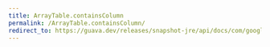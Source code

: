 ```yaml
---
title: ArrayTable.containsColumn
permalink: /ArrayTable.containsColumn/
redirect_to: https://guava.dev/releases/snapshot-jre/api/docs/com/google/common/collect/ArrayTable.html#containsColumn-java.lang.Object-
---
```

